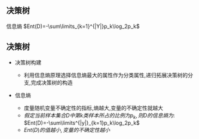 ## 决策树

信息熵 $Ent(D)=-\sum\limits_{k=1}^{|Y|}p_k\log_2p_k$

## 决策树

- 决策树构建
  - 利用信息熵原理选择信息熵最大的属性作为分类属性,递归拓展决策树的分支,完成决策树的构造

- 信息熵
  - 度量随机变量不确定性的指标,熵越大,变量的不确定性就越大
  - $假定当前样本集合D中第k类样本所占的比例为p_k,则D的信息熵为:$
    $Ent(D)=-\sum\limits^{|y|}_{k=1}p_k\log_2p_k$ 
  - $Ent(D)的值越小,变量的不确定性越小$ 